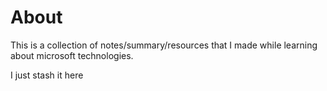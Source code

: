 # About 
This is a collection of notes/summary/resources that I made while learning about microsoft technologies.

I just stash it here